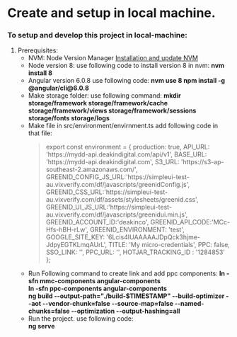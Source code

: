 # Create and setup in local machine.
### To setup and develop this project in local-machine:

<ol>
  <li>
  Prerequisites:
  <ul>
  <li>
  NVM: Node Version Manager
  <a href="https://github.com/nvm-sh/nvm#installation-and-update"> Installation and update NVM </a>
  </li>
  <li>
  Node version 8:
  use following code to install version 8 in nvm:
  <b> nvm install 8</b>
  </li>
  <li>
  Angular version 6.0.8
  use following code:
  <b>
  nvm use 8
  npm install -g @angular/cli@6.0.8
  </b>
  </li>
  <li>
  Make storage folder:
  use following command:
  <b>
  mkdir storage/framework storage/framework/cache storage/framework/views storage/framework/sessions storage/fonts storage/logs
  </b>
  </li>
    <li>
      Make file in src/environment/envirnment.ts add following code in  that file:
      <blockquote>
        export const environment = {
        production: true,
     API_URL: 'https://mydd-api.deakindigital.com/api/v1',
  BASE_URL: 'https://mydd-api.deakindigital.com',
    S3_URL: 'https://s3-ap-southeast-2.amazonaws.com/',
    GREENID_CONFIG_JS_URL:'https://simpleui-test-au.vixverify.com/df/javascripts/greenidConfig.js',
  GREENID_CSS_URL:'https://simpleui-test-au.vixverify.com/df/assets/stylesheets/greenid.css',
  GREENID_UI_JS_URL:'https://simpleui-test-au.vixverify.com/df/javascripts/greenidui.min.js',
  GREENID_ACCOUNT_ID:'deakinco',
  GREENID_API_CODE:'MCc-Hfs-hBH-rLw',
  GREENID_ENVIRONMENT: 'test',
  GOOGLE_SITE_KEY: '6Lcis4IUAAAAAJDpQck3hjme-JdpyEGTKLmqAUrL',
  TITLE: 'My micro-credentials',
  PPC: false,
  SSO_LINK: '',
  PPC_URL: '',
  HOTJAR_TRACKING_ID : '1284853'
  };
      </blockquote>
    </li>
    <li>
      Run Following command to create link and add ppc components:
      <b>
        ln -sfn mmc-components angular-components
      </b>
      <br>
      <b>
       ln -sfn ppc-components angular-components 
      </b>
      <br>
      <b>
        ng build --output-path="./build-$TIMESTAMP" --build-optimizer --aot --vendor-chunk=false --source-map=false --named-chunks=false --optimization --output-hashing=all
      </b>
    </li>
    <li>
      Run the project.
      use following code:
      <br>
      <b>ng serve</b>
    </li>
  </ul>
  </li>
  
 </ol>
